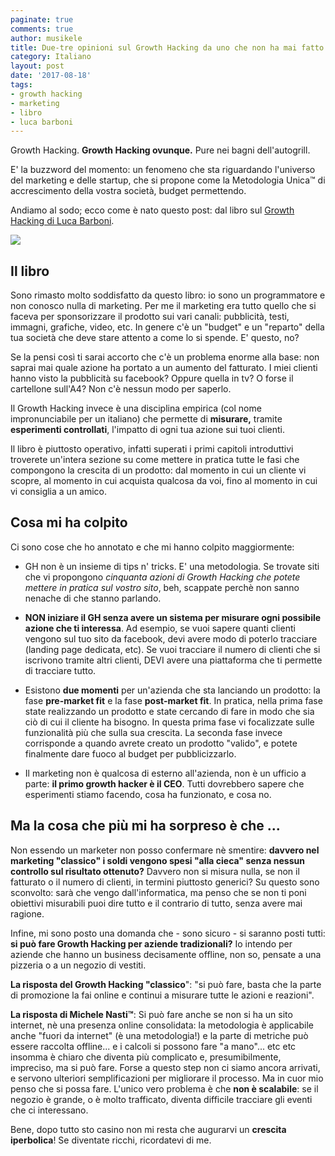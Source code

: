 ```yaml
---
paginate: true
comments: true
author: musikele
title: Due-tre opinioni sul Growth Hacking da uno che non ha mai fatto nulla di marketing
category: Italiano
layout: post
date: '2017-08-18'
tags:
- growth hacking
- marketing
- libro
- luca barboni
---
```



Growth Hacking. **Growth Hacking ovunque.** Pure nei bagni dell'autogrill.

E' la buzzword del momento: un fenomeno che sta riguardando l'universo del marketing e delle startup, che si propone come la Metodologia Unica™ di accrescimento della vostra società, budget permettendo.

Andiamo al sodo; ecco come è nato questo post: dal libro sul [Growth Hacking di Luca Barboni](http://amzn.to/2wfS2LO).

[![]({{site.baseurl}}/images/growth_hacking.jpg)](http://amzn.to/2wfS2LO)

## Il libro

Sono rimasto molto soddisfatto da questo libro: io sono un programmatore e non conosco nulla di marketing. Per me il marketing era tutto quello che si faceva per sponsorizzare il prodotto sui vari canali: pubblicità, testi, immagni, grafiche, video, etc. In genere c'è un "budget" e un "reparto" della tua società che deve stare attento a come lo si spende. E' questo, no?

Se la pensi così ti sarai accorto che c'è un problema enorme alla base: non saprai mai quale azione ha portato a un aumento del fatturato. I miei clienti hanno visto la pubblicità su facebook? Oppure quella in tv? O forse il cartellone sull'A4? Non c'è nessun modo per saperlo.

Il Growth Hacking invece è una disciplina empirica (col nome impronunciabile per un italiano) che permette di **misurare,** tramite **esperimenti controllati**, l'impatto di ogni tua azione sui tuoi clienti.

Il libro è piuttosto operativo, infatti superati i primi capitoli introduttivi troverete un'intera sezione su come mettere in pratica tutte le fasi che compongono la crescita di un prodotto: dal momento in cui un cliente vi scopre, al momento in cui acquista qualcosa da voi, fino al momento in cui vi consiglia a un amico.

## Cosa mi ha colpito

Ci sono cose che ho annotato e che mi hanno colpito maggiormente:

* GH non è un insieme di tips n' tricks. E' una metodologia. Se trovate siti che vi propongono *cinquanta azioni di Growth Hacking che potete mettere in pratica sul vostro sito*, beh, scappate perchè non sanno nenache di che stanno parlando.

* **NON iniziare il GH senza avere un sistema per misurare ogni possibile azione che ti interessa**. Ad esempio, se vuoi sapere quanti clienti vengono sul tuo sito da facebook, devi avere modo di poterlo tracciare (landing page dedicata, etc). Se vuoi tracciare il numero di clienti che si iscrivono tramite altri clienti, DEVI avere una piattaforma che ti permette di tracciare tutto.

* Esistono **due momenti** per un'azienda che sta lanciando un prodotto: la fase **pre-market fit** e la fase **post-market fit**. In pratica, nella prima fase state realizzando un prodotto e state cercando di fare in modo che sia ciò di cui il cliente ha bisogno. In questa prima fase vi focalizzate sulle funzionalità più che sulla sua crescita. La seconda fase invece corrisponde a quando avrete creato un prodotto "valido", e potete finalmente dare fuoco al budget per pubblicizzarlo.

* Il marketing non è qualcosa di esterno all'azienda, non è un ufficio a parte: **il primo growth hacker è il CEO**. Tutti dovrebbero sapere che esperimenti stiamo facendo, cosa ha funzionato, e cosa no.

## Ma la cosa che più mi ha sorpreso è che ...

Non essendo un marketer non posso confermare nè smentire: **davvero nel marketing "classico" i soldi vengono spesi "alla cieca" senza nessun controllo sul risultato ottenuto?** Davvero non si misura nulla, se non il fatturato o il numero di clienti, in termini piuttosto generici? Su questo sono sconvolto: sarà che vengo dall'informatica, ma penso che se non ti poni obiettivi misurabili puoi dire tutto e il contrario di tutto, senza avere mai ragione.

Infine, mi sono posto una domanda che - sono sicuro - si saranno posti tutti: **si può fare Growth Hacking per aziende tradizionali?** Io intendo per aziende che hanno un business decisamente offline, non so, pensate a una pizzeria o a un negozio di vestiti.

**La risposta del Growth Hacking "classico**": "si può fare, basta che la parte di promozione la fai online e continui a misurare tutte le azioni e reazioni".

**La risposta di Michele Nasti™**: Si può fare anche se non si ha un sito internet, nè una presenza online consolidata: la metodologia è applicabile anche "fuori da internet" (è una metodologia!) e la parte di metriche può essere raccolta offline... e i calcoli si possono fare "a mano"... etc etc insomma è chiaro che diventa più complicato e, presumibilmente, impreciso, ma si può fare. Forse a questo step non ci siamo ancora arrivati, e servono ulteriori semplificazioni per migliorare il processo. Ma in cuor mio penso che si possa fare. L'unico vero problema è che **non è scalabile**: se il negozio è grande, o è molto trafficato, diventa difficile tracciare gli eventi che ci interessano.

Bene, dopo tutto sto casino non mi resta che augurarvi un **crescita iperbolica**! Se diventate ricchi, ricordatevi di me.